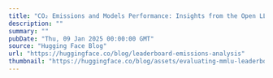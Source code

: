 ```yaml
---
title: "CO₂ Emissions and Models Performance: Insights from the Open LLM Leaderboard"
description: ""
summary: ""
pubDate: "Thu, 09 Jan 2025 00:00:00 GMT"
source: "Hugging Face Blog"
url: "https://huggingface.co/blog/leaderboard-emissions-analysis"
thumbnail: "https://huggingface.co/blog/assets/evaluating-mmlu-leaderboard/thumbnail.png"
---
```


